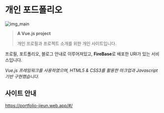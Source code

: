 # 개인 포드폴리오

![img_main](https://user-images.githubusercontent.com/50068478/111103053-e5ac6f00-8590-11eb-9ab4-f7ea3ea33430.JPG)


> **A Vue.js project**
> 
> 개인 프로필과 프로젝트 소개를 위한 개인 사이트입니다.
> 
프로필, 포트폴리오, 블로그 안내로 이루어져있고, **FireBase**로 배포한 URI가 있는 서비스입니다.

_Vue.js 프레임워크를 사용하였으며, HTML5 & CSS3를 활용한 마크업과 Javascript 기반 구현했습니다._


## 사이트 안내

https://portfolio-jieun.web.app/#/
